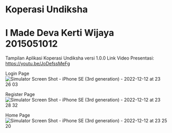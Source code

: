 # Koperasi Undiksha
# I Made Deva Kerti Wijaya 2015051012

Tampilan Aplikasi Koperasi Undiksha versi 1.0.0
Link Video Presentasi: https://youtu.be/JoDefssMeFg

Login Page
![Simulator Screen Shot - iPhone SE (3rd generation) - 2022-12-12 at 23 26 03](https://user-images.githubusercontent.com/87641573/207085246-e3d9ecc4-9d57-4884-9c07-d4e200f7506c.png)

Register Page
![Simulator Screen Shot - iPhone SE (3rd generation) - 2022-12-12 at 23 28 32](https://user-images.githubusercontent.com/87641573/207085285-56cb55e5-d087-4976-8357-23d68d047dbf.png)

Home Page
![Simulator Screen Shot - iPhone SE (3rd generation) - 2022-12-12 at 23 25 20](https://user-images.githubusercontent.com/87641573/207085311-eaaca2a7-6df4-4570-b99a-b624c4fe7f63.png)

